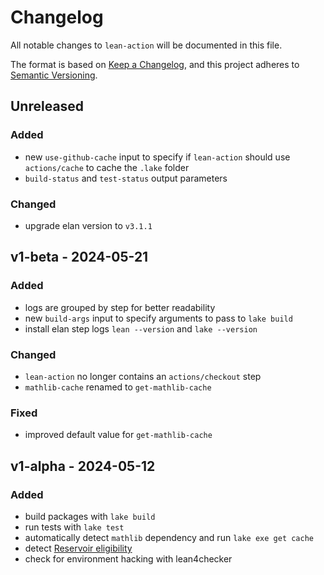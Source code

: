# Changelog
All notable changes to `lean-action` will be documented in this file.

The format is based on [Keep a Changelog](https://keepachangelog.com/en/1.1.0/),
and this project adheres to [Semantic Versioning](https://semver.org/spec/v2.0.0.html).

## Unreleased

### Added
- new `use-github-cache` input to specify if `lean-action` should use `actions/cache` to cache the `.lake` folder
- `build-status` and `test-status` output parameters

### Changed
- upgrade elan version to `v3.1.1`

## v1-beta - 2024-05-21

### Added
- logs are grouped by step for better readability
- new `build-args` input to specify arguments to pass to `lake build`
- install elan step logs `lean --version` and `lake --version`

### Changed
- `lean-action` no longer contains an `actions/checkout` step
- `mathlib-cache` renamed to `get-mathlib-cache`

### Fixed
- improved default value for `get-mathlib-cache`

## v1-alpha - 2024-05-12

### Added
- build packages with `lake build`
- run tests with `lake test`
- automatically detect `mathlib` dependency and run `lake exe get cache`
- detect [Reservoir eligibility](https://reservoir.lean-lang.org/inclusion-criteria)
- check for environment hacking with lean4checker